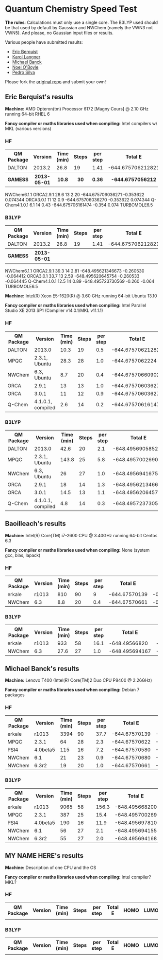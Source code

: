 Quantum Chemistry Speed Test
============================

**The rules**: Calculations must only use a single core. The B3LYP used should be that used by default by Gaussian and NWChem (namely the VWN3 not VWN5). And please, no Gaussian input files or results.

Various people have submitted results:
- [Eric Berquist](http://github.com/berky/qmspeedtest)
- [Karol Langner](http://github.com/langner/qmspeedtest)
- [Michael Banck](http://github.com/mbanck/qmspeedtest)
- [Noel O'Boyle](http://github.com/baoilleach/qmspeedtest)
- [Pedro Silva](http://github.com/PedroJSilva/qmspeedtest)

Please fork the [original repo](http://github.com/baoilleach/qmspeedtest) and submit your own!

Eric Berquist's results
----------------------

**Machine:** AMD Opteron(tm) Processor 6172 [Magny Cours] @ 2.10 GHz running 64-bit RHEL 6

**Fancy compiler or maths libraries used when compiling:** Intel compilers w/ MKL (various versions)

### HF
<table>
<tr>
<th>QM Package</th><th>Version</th>
<th>Time (min)</th>
<th>Steps</th>
<th>per step</th>
<th>Total E</th>
<th>HOMO</th>
<th>LUMO</th>
</tr>
<tr>
<td>DALTON</td><td>2013.2</td>
<td>26.8</td>
<td>19</td>
<td>1.41</td>
<td>-644.675706212821</td>
<td>-0.35364477</td>
<td>0.07433447</td>
</tr>
<th>GAMESS</th><th>2013-05-01</th>
<th>10.8</th>
<th>30</th>
<th>0.36</th>
<th>-644.6757056212</th>
<th>-0.3536</th>
<th>0.0744</th>
</tr>
</table>
<tr>
<td>NWChem</td><td>6.1.1</td>
<td></td>
<td></td>
<td></td>
<td></td>
<td></td>
<td></td>
</tr>
<tr>
<td>ORCA</td><td>2.9.1</td>
<td>28.6</td>
<td>13</td>
<td>2.20</td>
<td>-644.675706036271</td>
<td>-0.353622</td>
<td>0.074344</td>
</tr>
<tr>
<td>ORCA</td><td>3.0.1</td>
<td>11</td>
<td>12</td>
<td>0.9</td>
<td>-644.675706036270</td>
<td>-0.353622</td>
<td>0.074344</td>
</tr>
<tr>
<td>Q-Chem</td><td>4.1.0.1</td>
<td>6.1</td>
<td>14</td>
<td>0.43</td>
<td>-644.675706161474</td>
<td>-0.354</td>
<td>0.074</td>
</tr>
<tr>
<th>TURBOMOLE</th><th>6.5</th>
<th></th>
<th></th>
<th></th>
<th></th>
<th></th>
<th></th>
</tr>
</table>

### B3LYP
<table>
<tr>
<th>QM Package</th><th>Version</th>
<th>Time (min)</th>
<th>Steps</th>
<th>per step</th>
<th>Total E</th>
<th>HOMO</th>
<th>LUMO</th>
</tr>
<tr>
<td>DALTON</td><td>2013.2</td>
<td>26.8</td>
<td>19</td>
<td>1.41</td>
<td>-644.675706212821</td>
<td>-0.35364477</td>
<td>0.07433447</td>
</tr>
<th>GAMESS</th><th>2013-05-01</th>
<th></th>
<th></th>
<th></th>
<th></th>
<th></th>
<th></th>
</tr>
</table>
<tr>
<td>NWChem</td><td>6.1.1</td>
<td></td>
<td></td>
<td></td>
<td></td>
<td></td>
<td></td>
</tr>
<tr>
<td>ORCA</td><td>2.9.1</td>
<td>39.3</td>
<td>14</td>
<td>2.81</td>
<td>-648.495621346673</td>
<td>-0.260530</td>
<td>-0.064412</td>
</tr>
<tr>
<td>ORCA</td><td>3.0.1</td>
<td>33.7</td>
<td>13</td>
<td>2.59</td>
<td>-648.495620645754</td>
<td>-0.260533</td>
<td>-0.064445</td>
</tr>
<tr>
<td>Q-Chem</td><td>4.1.0.1</td>
<td>12.5</td>
<td>14</td>
<td>0.89</td>
<td>-648.495723730569</td>
<td>-0.260</td>
<td>-0.064</td>
</tr>
<tr>
<th>TURBOMOLE</th><th>6.5</th>
<th></th>
<th></th>
<th></th>
<th></th>
<th></th>
<th></th>
</tr>
</table>

**Machine:** Intel(R) Xeon E5-1620(R) @ 3.60 GHz running 64-bit Ubuntu 13.10

**Fancy compiler or maths libraries used when compiling:** Intel Parallel Studio XE 2013 SP1 (Compiler v14.0.1/MKL v11.1.1)

### HF
<table>
<tr>
<th>QM Package</th><th>Version</th>
<th>Time (min)</th>
<th>Steps</th>
<th>per step</th>
<th>Total E</th>
<th>HOMO</th>
<th>LUMO</th>
</tr>
<tr>
<td>DALTON</td><td>2013.0</td>
<td>10.3</td>
<td>19</td>
<td>0.5</td>
<td>-644.675706212821</td>
<td>-0.35364477</td>
<td>0.07433447</td>
</tr>
<tr>
<td>MPQC</td><td>2.3.1, Ubuntu</td>
<td>28.3</td>
<td>28</td>
<td>1.0</td>
<td>-644.6757062224</td>
<td>-0.353644</td>
<td>0.074333</td>
</tr>
<tr>
<td>NWChem</td><td>6.3, Ubuntu</td>
<td>8.7</td>
<td>20</td>
<td>0.4</td>
<td>-644.675706609025</td>
<td>-0.3536110</td>
<td>0.07435021</td>
</tr>
<tr>
<td>ORCA</td><td>2.9.1</td>
<td>13</td>
<td>13</td>
<td>1.0</td>
<td>-644.675706036270</td>
<td>-0.353622</td>
<td>0.074344</td>
</tr>
<tr>
<td>ORCA</td><td>3.0.1</td>
<td>11</td>
<td>12</td>
<td>0.9</td>
<td>-644.675706036272</td>
<td>-0.353622</td>
<td>0.074344</td>
</tr>
<tr>
<td>Q-Chem</td><td>4.1.0.1, compiled</td>
<td>2.6</td>
<td>14</td>
<td>0.2</td>
<td>-644.675706161474</td>
<td>-0.354</td>
<td>0.074</td>
</tr>
</table>

### B3LYP
<table>
<tr>
<th>QM Package</th><th>Version</th>
<th>Time (min)</th>
<th>Steps</th>
<th>per step</th>
<th>Total E</th>
<th>HOMO</th>
<th>LUMO</th>
</tr>
<tr>
<td>DALTON</td><td>2013.0</td>
<td>42.6</td>
<td>20</td>
<td>2.1</td>
<td>-648.4956905852</td>
<td>-0.26060842</td>
<td>-0.06441321</td>
</tr>
<tr>
<td>MPQC</td><td>2.3.1, Ubuntu</td>
<td>143.8</td>
<td>25</td>
<td>5.8</td>
<td>-648.4957002690</td>
<td>-0.260571</td>
<td>-0.064391</td>
</tr>
<tr>
<td>NWChem</td><td>6.3, Ubuntu</td>
<td>26</td>
<td>27</td>
<td>1.0</td>
<td>-648.495694167510</td>
<td>-0.2605703</td>
<td>-0.06439253</td>
</tr>
<tr>
<td>ORCA</td><td>2.9.1</td>
<td>18</td>
<td>14</td>
<td>1.3</td>
<td>-648.495621346649</td>
<td>-0.260530</td>
<td>-0.064412</td>
</tr>
<tr>
<td>ORCA</td><td>3.0.1</td>
<td>14.5</td>
<td>13</td>
<td>1.1</td>
<td>-648.495620645744</td>
<td>-0.260533</td>
<td>-0.064445</td>
</tr>
<tr>
<td>Q-Chem</td><td>4.1.0.1, compiled</td>
<td>4.8</td>
<td>14</td>
<td>0.3</td>
<td>-648.495723730572</td>
<td>-0.260</td>
<td>-0.064</td>
</tr>
</table>

Baoilleach's results
--------------------

**Machine:** Intel(R) Core(TM) i7-2600 CPU @ 3.40GHz running 64-bit Centos 6.3

**Fancy compiler or maths libraries used when compiling:** None (system gcc, blas, lapack)

### HF
<table>
<tr>
<th>QM Package</th><th>Version</th>
<th>Time (min)</th><th>Steps</th><th>per step</th>
<th>Total E</th><th>HOMO</th><th>LUMO</th>
</tr>
<tr>
<td>erkale</td><td>r1013</td><td>810</td>
<td>90</td><td>9</td>
<td>-644.67570139</td>
<td>-0.353712</td>
<td>0.074269</td>
</tr>
<tr>
<td>NWChem</td><td>6.3</td><td>8.8</td>
<td>20</td><td>0.4</td>
<td>-644.67570661</td>
<td>-0.353611</td>
<td>0.074350</td>
</tr>
</table>

### B3LYP
<table>
<tr>
<th>QM Package</th><th>Version</th>
<th>Time (min)</th><th>Steps</th><th>per step</th>
<th>Total E</th><th>HOMO</th><th>LUMO</th>
</tr>
<tr>
<td>erkale</td><td>r1013</td><td>933</td>
<td>58</td><td>16.1</td>
<td>-648.49566820</td>
<td>-0.260899</td>
<td>-0.064457</td>
</tr>
<tr>
<td>NWChem</td><td>6.3</td><td>27.6</td>
<td>27</td><td>1.0</td>
<td>-648.495694167</td>
<td>-0.260570</td>
<td>-0.064393</td>
</tr>
</table>

Michael Banck's results
----------------------

**Machine:** Lenovo T400 (Intel(R) Core(TM)2 Duo CPU     P8400  @ 2.26GHz)

**Fancy compiler or maths libraries used when compiling:** Debian 7 packages

### HF
<table>
<tr>
<th>QM Package</th><th>Version</th>
<th>Time (min)</th><th>Steps</th><th>per step</th>
<th>Total E</th><th>HOMO</th><th>LUMO</th>
</tr>
<tr>
<td>erkale</td><td>r1013</td><td>3394</td>
<td>90</td><td>37.7</td>
<td>-644.67570139</td>
<td>-0.353712</td>
<td>0.074269</td>
</tr>
<tr>
<td>MPQC</td><td>2.3.1</td><td>64</td>
<td>28</td><td>2.3</td>
<td>-644.67570622</td>
<td>-0.353644</td>
<td>0.074333</td>
</tr>
<tr>
<td>PSI4</td><td>4.0beta5</td><td>115</td>
<td>16</td><td>7.2</td>
<td>-644.67570580</td>
<td>-0.353619</td>
<td>0.074353</td>
</tr>
<tr>
<td>NWChem</td><td>6.1</td><td>21</td>
<td>23</td><td>0.9</td>
<td>-644.67570680</td>
<td>-0.353608</td>
<td>0.074350</td>
</tr>
<tr>
<td>NWChem</td><td>6.3r2</td><td>19</td>
<td>20</td><td>1.0</td>
<td>-644.67570661</td>
<td>-0.353611</td>
<td>0.074350</td>
</tr>
</table>

### B3LYP
<table>
<tr>
<th>QM Package</th><th>Version</th>
<th>Time (min)</th><th>Steps</th><th>per step</th>
<th>Total E</th><th>HOMO</th><th>LUMO</th>
</tr>
<tr>
<td>erkale</td><td>r1013</td><td>9065</td>
<td>58</td><td>156.3</td>
<td>-648.495668200</td>
<td>-0.260899</td>
<td>-0.064457</td>
</tr>
<tr>
<td>MPQC</td><td>2.3.1</td><td>387</td>
<td>25</td><td>15.4</td>
<td>-648.495700269</td>
<td>-0.260571</td>
<td>-0.064391</td>
</tr>
<tr>
<td>PSI4</td><td>4.0beta5</td><td>190</td>
<td>16</td><td>11.9</td>
<td>-648.495697810</td>
<td>-0.260556</td>
<td>-0.064363</td>
</tr>
<tr>
<td>NWChem</td><td>6.1</td><td>56</td>
<td>27</td><td>2.1</td>
<td>-648.495694155</td>
<td>-0.260569</td>
<td>-0.064392</td>
</tr>
<tr>
<td>NWChem</td><td>6.3r2</td><td>55</td>
<td>27</td><td>2.0</td>
<td>-648.495694168</td>
<td>-0.260570</td>
<td>-0.064393</td>
</tr>
</table>

MY NAME HERE's results
----------------------

**Machine:** Description of one CPU and the OS

**Fancy compiler or maths libraries used when compiling:** Intel compiler? MKL?

### HF
<table>
<tr>
<th>QM Package</th><th>Version</th>
<th>Time (min)</th><th>Steps</th><th>per step</th>
<th>Total E</th><th>HOMO</th><th>LUMO</th>
</tr>
<tr>
<td></td><td></td>
<td></td><td></td>
<td></td>
<td></td>
<td></td>
</tr>
</table>

### B3LYP
<table>
<tr>
<th>QM Package</th><th>Version</th>
<th>Time (min)</th><th>Steps</th><th>per step</th>
<th>Total E</th><th>HOMO</th><th>LUMO</th>
</tr>
<tr>
<td></td><td></td>
<td></td><td></td>
<td></td>
<td></td>
<td></td>
</tr>
</table>
